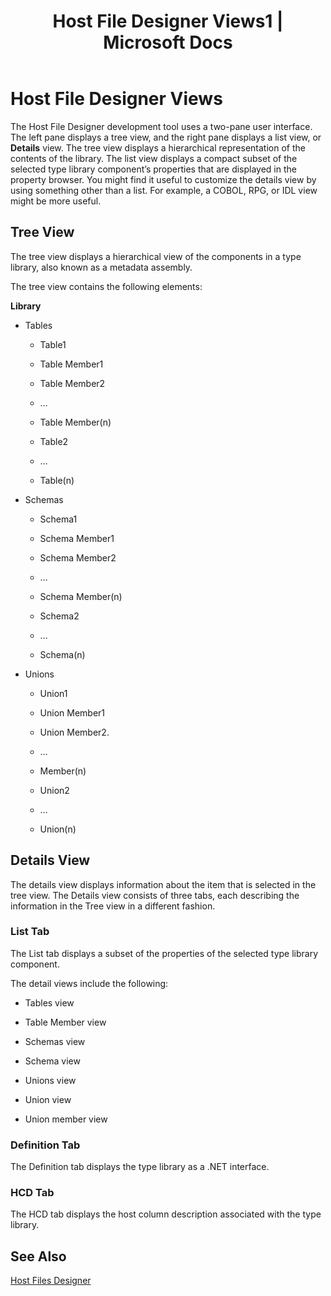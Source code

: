 ﻿---
title: "Host File Designer Views1 | Microsoft Docs"
ms.custom: ""
ms.date: "11/30/2017"
ms.prod: "host-integration-server"
ms.reviewer: ""
ms.suite: ""
ms.tgt_pltfrm: ""
ms.topic: "article"
ms.assetid: ee381b6f-59aa-4d06-9838-99cb214a3663
caps.latest.revision: 3
---
# Host File Designer Views
The Host File Designer development tool uses a two-pane user interface. The left pane displays a tree view, and the right pane displays a list view, or **Details** view. The tree view displays a hierarchical representation of the contents of the library. The list view displays a compact subset of the selected type library component’s properties that are displayed in the property browser. You might find it useful to customize the details view by using something other than a list. For example, a COBOL, RPG, or IDL view might be more useful.  
  
## Tree View  
 The tree view displays a hierarchical view of the components in a type library, also known as a metadata assembly.  
  
 The tree view contains the following elements:  
  
 **Library**  
  
-   Tables  
  
    -   Table1  
  
    -   Table Member1  
  
    -   Table Member2  
  
    -   …  
  
    -   Table Member(n)  
  
    -   Table2  
  
    -   …  
  
    -   Table(n)  
  
-   Schemas  
  
    -   Schema1  
  
    -   Schema Member1  
  
    -   Schema Member2  
  
    -   …  
  
    -   Schema Member(n)  
  
    -   Schema2  
  
    -   …  
  
    -   Schema(n)  
  
-   Unions  
  
    -   Union1  
  
    -   Union Member1  
  
    -   Union Member2.  
  
    -   …  
  
    -   Member(n)  
  
    -   Union2  
  
    -   …  
  
    -   Union(n)  
  
## Details View  
 The details view displays information about the item that is selected in the tree view. The Details view consists of three tabs, each describing the information in the Tree view in a different fashion.  
  
### List Tab  
 The List tab displays a subset of the properties of the selected type library component.  
  
 The detail views include the following:  
  
-   Tables view  
  
-   Table Member view  
  
-   Schemas view  
  
-   Schema view  
  
-   Unions view  
  
-   Union view  
  
-   Union member view  
  
### Definition Tab  
 The Definition tab displays the type library as a .NET interface.  
  
### HCD Tab  
 The HCD tab displays the host column description associated with the type library.  
  
## See Also  
 [Host Files Designer](../core/host-files-designer1.md)